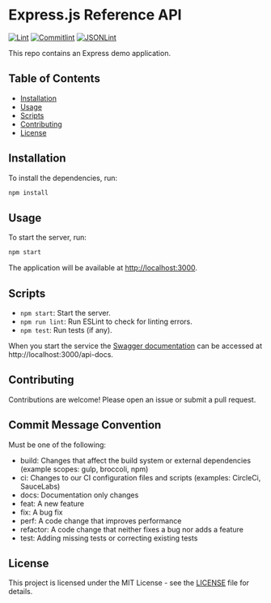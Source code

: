 # Express.js Reference API

[![Lint](https://github.com/ocrosby/express-reference-api/actions/workflows/lint.yml/badge.svg)](https://github.com/ocrosby/express-reference-api/actions/workflows/lint.yml)
[![Commitlint](https://github.com/ocrosby/express-reference-api/actions/workflows/commitlint.yml/badge.svg)](https://github.com/ocrosby/express-reference-api/actions/workflows/commitlint.yml)
[![JSONLint](https://github.com/ocrosby/express-reference-api/actions/workflows/jsonlint.yml/badge.svg)](https://github.com/ocrosby/express-reference-api/actions/workflows/jsonlint.yml)

This repo contains an Express demo application.

## Table of Contents

- [Installation](#installation)
- [Usage](#usage)
- [Scripts](#scripts)
- [Contributing](#contributing)
- [License](#license)

## Installation

To install the dependencies, run:

```sh
npm install
```

## Usage

To start the server, run:

```sh
npm start
```

The application will be available at [http://localhost:3000](http://localhost:3000).

## Scripts

- `npm start`: Start the server.
- `npm run lint`: Run ESLint to check for linting errors.
- `npm test`: Run tests (if any).

When you start the service the [Swagger documentation](http://localhost:3000/api-docs) can be accessed at http://localhost:3000/api-docs.

## Contributing

Contributions are welcome! Please open an issue or submit a pull request.

## Commit Message Convention

Must be one of the following:

- build: Changes that affect the build system or external dependencies (example scopes: gulp, broccoli, npm)
- ci: Changes to our CI configuration files and scripts (examples: CircleCi, SauceLabs)
- docs: Documentation only changes
- feat: A new feature
- fix: A bug fix
- perf: A code change that improves performance
- refactor: A code change that neither fixes a bug nor adds a feature
- test: Adding missing tests or correcting existing tests

## License

This project is licensed under the MIT License - see the [LICENSE](LICENSE) file for details.
